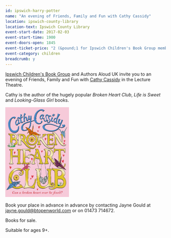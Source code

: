 ```yaml
---
id: ipswich-harry-potter
name: "An evening of Friends, Family and Fun with Cathy Cassidy"
location: ipswich-county-library
location-text: Ipswich County Library
event-start-date: 2017-02-03
event-start-time: 1900
event-doors-open: 1845
event-ticket-price: "2 (&pound;1 for Ipswich Children's Book Group members)"
event-category: children
breadcrumb: y
---
```


[Ipswich Children's Book Group](http://www.fcbg.org.uk/ipswich-childrens-book-group/) and Authors Aloud UK invite you to an evening of Friends, Family and Fun with [Cathy Cassidy](http://www.cathycassidy.com/) in the Lecture Theatre.

Cathy is the author of the hugely popular <cite>Broken Heart Club</cite>, <cite>Life is Sweet</cite> and <cite>Looking-Glass Girl</cite> books.

<img src="/images/article/broken-heart-club.jpg" alt="Broken Heart Club" class="{% include /c/img-float-left.html %}">

Book your place in advance in advance by contacting Jayne Gould at jayne.gould@btopenworld.com or on 01473 714672.

Books for sale.

Suitable for ages 9+.
